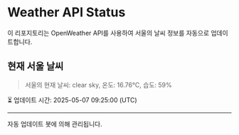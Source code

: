 
# Weather API Status

이 리포지토리는 OpenWeather API를 사용하여 서울의 날씨 정보를 자동으로 업데이트합니다.

## 현재 서울 날씨
> 서울의 현재 날씨: clear sky, 온도: 16.76°C, 습도: 59%

⏳ 업데이트 시간: 2025-05-07 09:25:00 (UTC)

---
자동 업데이트 봇에 의해 관리됩니다.
